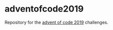 # adventofcode2019
Repository for the [advent of code 2019](http://adventofcode.com/2019) challenges.
